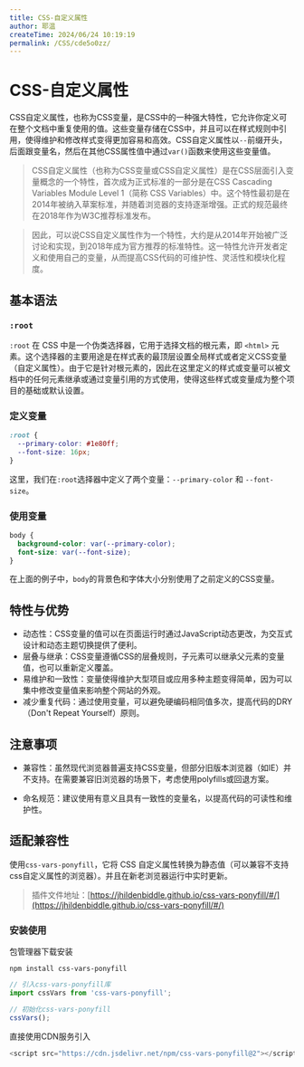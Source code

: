 ```yaml
---
title: CSS-自定义属性
author: 耶温
createTime: 2024/06/24 10:19:19
permalink: /CSS/cde5o0zz/
---
```

# CSS-自定义属性

CSS自定义属性，也称为CSS变量，是CSS中的一种强大特性，它允许你定义可在整个文档中重复使用的值。这些变量存储在CSS中，并且可以在样式规则中引用，使得维护和修改样式变得更加容易和高效。CSS自定义属性以`--`前缀开头，后面跟变量名，然后在其他CSS属性值中通过`var()`函数来使用这些变量值。

> CSS自定义属性（也称为CSS变量或CSS自定义属性）是在CSS层面引入变量概念的一个特性，首次成为正式标准的一部分是在CSS Cascading Variables Module Level 1（简称 CSS Variables）中。这个特性最初是在2014年被纳入草案标准，并随着浏览器的支持逐渐增强。正式的规范最终在2018年作为W3C推荐标准发布。

> 因此，可以说CSS自定义属性作为一个特性，大约是从2014年开始被广泛讨论和实现，到2018年成为官方推荐的标准特性。这一特性允许开发者定义和使用自己的变量，从而提高CSS代码的可维护性、灵活性和模块化程度。


## 基本语法

### `:root`

`:root` 在 CSS 中是一个伪类选择器，它用于选择文档的根元素，即 `<html>` 元素。这个选择器的主要用途是在样式表的最顶层设置全局样式或者定义CSS变量（自定义属性）。由于它是针对根元素的，因此在这里定义的样式或变量可以被文档中的任何元素继承或通过变量引用的方式使用，使得这些样式或变量成为整个项目的基础或默认设置。

### 定义变量

```css
:root {
  --primary-color: #1e80ff;
  --font-size: 16px;
}
```
这里，我们在`:root`选择器中定义了两个变量：`--primary-color` 和 `--font-size`。

### 使用变量

```css
body {
  background-color: var(--primary-color);
  font-size: var(--font-size);
}
```
在上面的例子中，`body`的背景色和字体大小分别使用了之前定义的CSS变量。

## 特性与优势
-  动态性：CSS变量的值可以在页面运行时通过JavaScript动态更改，为交互式设计和动态主题切换提供了便利。
-  层叠与继承：CSS变量遵循CSS的层叠规则，子元素可以继承父元素的变量值，也可以重新定义覆盖。
-  易维护和一致性：变量使得维护大型项目或应用多种主题变得简单，因为可以集中修改变量值来影响整个网站的外观。
-  减少重复代码：通过使用变量，可以避免硬编码相同值多次，提高代码的DRY（Don't Repeat Yourself）原则。
## 注意事项
- 兼容性：虽然现代浏览器普遍支持CSS变量，但部分旧版本浏览器（如IE）并不支持。在需要兼容旧浏览器的场景下，考虑使用polyfills或回退方案。


- 命名规范：建议使用有意义且具有一致性的变量名，以提高代码的可读性和维护性。


## 适配兼容性

使用`css-vars-ponyfill`，它将 CSS 自定义属性转换为静态值（可以兼容不支持css自定义属性的浏览器）。并且在新老浏览器运行中实时更新。

> 插件文件地址：[https://jhildenbiddle.github.io/css-vars-ponyfill/#/](https://jhildenbiddle.github.io/css-vars-ponyfill/#/)

### 安装使用

包管理器下载安装
```shell
npm install css-vars-ponyfill
```
```js
// 引入css-vars-ponyfill库
import cssVars from 'css-vars-ponyfill';

// 初始化css-vars-ponyfill
cssVars();
```
直接使用CDN服务引入
```js
<script src="https://cdn.jsdelivr.net/npm/css-vars-ponyfill@2"></script>
```